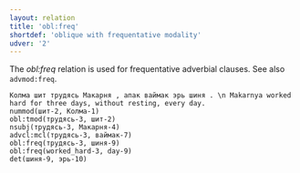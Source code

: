```yaml
---
layout: relation
title: 'obl:freq'
shortdef: 'oblique with frequentative modality'
udver: '2'
---
```


The _obl:freq_ relation is used for frequentative adverbial clauses.
See also `advmod:freq`.

~~~ sdparse
Колма шит трудясь Макарня , апак ваймак эрь шиня . \n Makarnya worked hard for three days, without resting, every day.
nummod(шит-2, Колма-1)
obl:tmod(трудясь-3, шит-2)
nsubj(трудясь-3, Макарня-4)
advcl:mcl(трудясь-3, ваймак-7)
obl:freq(трудясь-3, шиня-9)
obl:freq(worked_hard-3, day-9)
det(шиня-9, эрь-10)
~~~

<!-- Interlanguage links updated Ne 5. května 2024, 18:21:37 CEST -->
